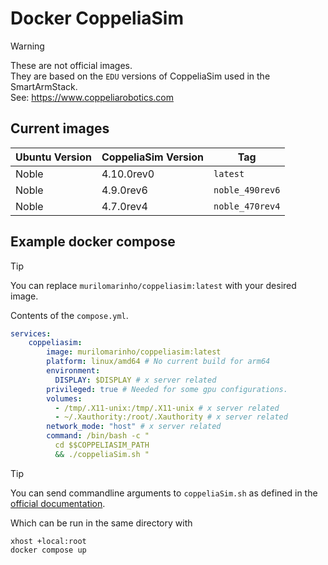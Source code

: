 # Docker CoppeliaSim

> [!WARNING]
> These are not official images.\
> They are based on the `EDU` versions of CoppeliaSim used in the SmartArmStack.\
> See: https://www.coppeliarobotics.com

## Current images

| Ubuntu Version | CoppeliaSim Version | Tag             |
|----------------|---------------------|-----------------|
| Noble          | 4.10.0rev0          | `latest`        |
| Noble          | 4.9.0rev6           | `noble_490rev6` |
| Noble          | 4.7.0rev4           | `noble_470rev4` |

## Example docker compose

> [!TIP]
> You can replace `murilomarinho/coppeliasim:latest` with your desired image.

Contents of the `compose.yml`.

```yaml
services:
    coppeliasim:
        image: murilomarinho/coppeliasim:latest
        platform: linux/amd64 # No current build for arm64
        environment:
          DISPLAY: $DISPLAY # x server related
        privileged: true # Needed for some gpu configurations.
        volumes:
          - /tmp/.X11-unix:/tmp/.X11-unix # x server related
          - ~/.Xauthority:/root/.Xauthority # x server related
        network_mode: "host" # x server related
        command: /bin/bash -c "
          cd $$COPPELIASIM_PATH
          && ./coppeliaSim.sh "
```

> [!TIP]
> You can send commandline arguments to `coppeliaSim.sh`
> as defined in the [official documentation](https://manual.coppeliarobotics.com/en/commandLine.htm).

Which can be run in the same directory with

```commandline
xhost +local:root
docker compose up
```



